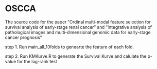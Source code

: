 # OSCCA
The source code for the paper "Ordinal multi-modal feature selection for survival analysis of early-stage renal cancer" and "Integrative analysis of pathological images and multi-dimensional genomic data for early-stage cancer prognosis"

step 1. Run main_all_10folds to genearte the feature of each fold.

step 2. Run KMKurve.R to generate the Survival Kurve and calulate the p-value for the log-rank test 
